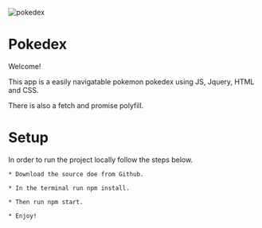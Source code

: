 ![pokedex](https://user-images.githubusercontent.com/93554057/180355188-99f47de7-d98e-4285-9415-5fbbb01b2c7a.JPG)

# Pokedex

Welcome!

This app is a easily navigatable pokemon pokedex using JS, Jquery, HTML and CSS.

There is also a fetch and promise polyfill.

# Setup

In order to run the project locally follow the steps below.

    * Download the source doe from Github.

    * In the terminal run npm install.

    * Then run npm start.

    * Enjoy!
